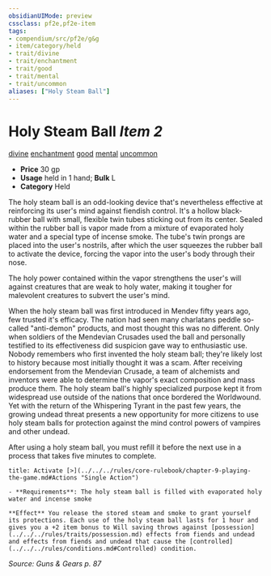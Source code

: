 ```yaml
---
obsidianUIMode: preview
cssclass: pf2e,pf2e-item
tags:
- compendium/src/pf2e/g&g
- item/category/held
- trait/divine
- trait/enchantment
- trait/good
- trait/mental
- trait/uncommon
aliases: ["Holy Steam Ball"]
---
```

# Holy Steam Ball *Item 2*  
[divine](../../../rules/traits/divine.md)  [enchantment](../../../rules/traits/enchantment.md)  [good](../../../rules/traits/good.md)  [mental](../../../rules/traits/mental.md)  [uncommon](../../../rules/traits/uncommon.md)  

- **Price** 30 gp
- **Usage** held in 1 hand; **Bulk** L
- **Category** Held

The holy steam ball is an odd-looking device that's nevertheless effective at reinforcing its user's mind against fiendish control. It's a hollow black-rubber ball with small, flexible twin tubes sticking out from its center. Sealed within the rubber ball is vapor made from a mixture of evaporated holy water and a special type of incense smoke. The tube's twin prongs are placed into the user's nostrils, after which the user squeezes the rubber ball to activate the device, forcing the vapor into the user's body through their nose.

The holy power contained within the vapor strengthens the user's will against creatures that are weak to holy water, making it tougher for malevolent creatures to subvert the user's mind.

When the holy steam ball was first introduced in Mendev fifty years ago, few trusted it's efficacy. The nation had seen many charlatans peddle so-called "anti-demon" products, and most thought this was no different. Only when soldiers of the Mendevian Crusades used the ball and personally testified to its effectiveness did suspicion gave way to enthusiastic use. Nobody remembers who first invented the holy steam ball; they're likely lost to history because most initially thought it was a scam. After receiving endorsement from the Mendevian Crusade, a team of alchemists and inventors were able to determine the vapor's exact composition and mass produce them. The holy steam ball's highly specialized purpose kept it from widespread use outside of the nations that once bordered the Worldwound. Yet with the return of the Whispering Tyrant in the past few years, the growing undead threat presents a new opportunity for more citizens to use holy steam balls for protection against the mind control powers of vampires and other undead.

After using a holy steam ball, you must refill it before the next use in a process that takes five minutes to complete.

```ad-embed-ability
title: Activate [>](../../../rules/core-rulebook/chapter-9-playing-the-game.md#Actions "Single Action")

- **Requirements**: The holy steam ball is filled with evaporated holy water and incense smoke

**Effect** You release the stored steam and smoke to grant yourself its protections. Each use of the holy steam ball lasts for 1 hour and gives you a +2 item bonus to Will saving throws against [possession](../../../rules/traits/possession.md) effects from fiends and undead and effects from fiends and undead that cause the [controlled](../../../rules/conditions.md#Controlled) condition.
```

*Source: Guns & Gears p. 87*

